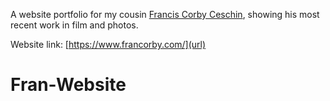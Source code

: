 A website portfolio for my cousin [Francis Corby Ceschin](https://www.imdb.com/name/nm3987989/), showing his most recent work in film and photos.

Website link: [https://www.francorby.com/](url)
# Fran-Website
